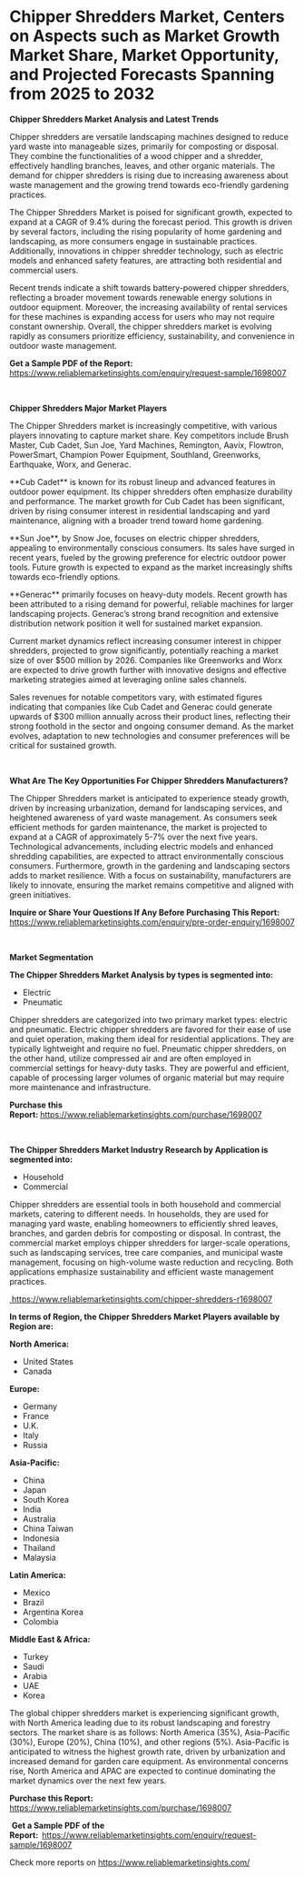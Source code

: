 <p><h1>Chipper Shredders Market, Centers on Aspects such as Market Growth Market Share, Market Opportunity, and Projected Forecasts Spanning from 2025 to 2032</h1></p><p><strong>Chipper Shredders Market Analysis and Latest Trends</strong></p>
<p><p>Chipper shredders are versatile landscaping machines designed to reduce yard waste into manageable sizes, primarily for composting or disposal. They combine the functionalities of a wood chipper and a shredder, effectively handling branches, leaves, and other organic materials. The demand for chipper shredders is rising due to increasing awareness about waste management and the growing trend towards eco-friendly gardening practices.</p><p>The Chipper Shredders Market is poised for significant growth, expected to expand at a CAGR of 9.4% during the forecast period. This growth is driven by several factors, including the rising popularity of home gardening and landscaping, as more consumers engage in sustainable practices. Additionally, innovations in chipper shredder technology, such as electric models and enhanced safety features, are attracting both residential and commercial users.</p><p>Recent trends indicate a shift towards battery-powered chipper shredders, reflecting a broader movement towards renewable energy solutions in outdoor equipment. Moreover, the increasing availability of rental services for these machines is expanding access for users who may not require constant ownership. Overall, the chipper shredders market is evolving rapidly as consumers prioritize efficiency, sustainability, and convenience in outdoor waste management.</p></p>
<p><strong>Get a Sample PDF of the Report:&nbsp;</strong> <a href="https://www.reliablemarketinsights.com/enquiry/request-sample/1698007?utm_campaign=3312&utm_medium=2&utm_source=Github&utm_content=ia&utm_term=09042025&utm_id=chipper-shredders">https://www.reliablemarketinsights.com/enquiry/request-sample/1698007</a></p>
<p>&nbsp;</p>
<p><strong>Chipper Shredders Major Market Players</strong></p>
<p><p>The Chipper Shredders market is increasingly competitive, with various players innovating to capture market share. Key competitors include Brush Master, Cub Cadet, Sun Joe, Yard Machines, Remington, Aavix, Flowtron, PowerSmart, Champion Power Equipment, Southland, Greenworks, Earthquake, Worx, and Generac. </p><p>**Cub Cadet** is known for its robust lineup and advanced features in outdoor power equipment. Its chipper shredders often emphasize durability and performance. The market growth for Cub Cadet has been significant, driven by rising consumer interest in residential landscaping and yard maintenance, aligning with a broader trend toward home gardening.</p><p>**Sun Joe**, by Snow Joe, focuses on electric chipper shredders, appealing to environmentally conscious consumers. Its sales have surged in recent years, fueled by the growing preference for electric outdoor power tools. Future growth is expected to expand as the market increasingly shifts towards eco-friendly options.</p><p>**Generac** primarily focuses on heavy-duty models. Recent growth has been attributed to a rising demand for powerful, reliable machines for larger landscaping projects. Generac’s strong brand recognition and extensive distribution network position it well for sustained market expansion.</p><p>Current market dynamics reflect increasing consumer interest in chipper shredders, projected to grow significantly, potentially reaching a market size of over $500 million by 2026. Companies like Greenworks and Worx are expected to drive growth further with innovative designs and effective marketing strategies aimed at leveraging online sales channels.</p><p>Sales revenues for notable competitors vary, with estimated figures indicating that companies like Cub Cadet and Generac could generate upwards of $300 million annually across their product lines, reflecting their strong foothold in the sector and ongoing consumer demand. As the market evolves, adaptation to new technologies and consumer preferences will be critical for sustained growth.</p></p>
<p>&nbsp;</p>
<p><strong>What Are The Key Opportunities For Chipper Shredders Manufacturers?</strong></p>
<p><p>The Chipper Shredders market is anticipated to experience steady growth, driven by increasing urbanization, demand for landscaping services, and heightened awareness of yard waste management. As consumers seek efficient methods for garden maintenance, the market is projected to expand at a CAGR of approximately 5-7% over the next five years. Technological advancements, including electric models and enhanced shredding capabilities, are expected to attract environmentally conscious consumers. Furthermore, growth in the gardening and landscaping sectors adds to market resilience. With a focus on sustainability, manufacturers are likely to innovate, ensuring the market remains competitive and aligned with green initiatives.</p></p>
<p><strong>Inquire or Share Your Questions If Any Before Purchasing This Report:</strong> <a href="https://www.reliablemarketinsights.com/enquiry/pre-order-enquiry/1698007?utm_campaign=3312&utm_medium=2&utm_source=Github&utm_content=ia&utm_term=09042025&utm_id=chipper-shredders">https://www.reliablemarketinsights.com/enquiry/pre-order-enquiry/1698007</a></p>
<p>&nbsp;</p>
<p><strong>Market Segmentation</strong></p>
<p><strong>The Chipper Shredders Market Analysis by types is segmented into:</strong></p>
<p><ul><li>Electric</li><li>Pneumatic</li></ul></p>
<p><p>Chipper shredders are categorized into two primary market types: electric and pneumatic. Electric chipper shredders are favored for their ease of use and quiet operation, making them ideal for residential applications. They are typically lightweight and require no fuel. Pneumatic chipper shredders, on the other hand, utilize compressed air and are often employed in commercial settings for heavy-duty tasks. They are powerful and efficient, capable of processing larger volumes of organic material but may require more maintenance and infrastructure.</p></p>
<p><strong>Purchase this Report:&nbsp;</strong><a href="https://www.reliablemarketinsights.com/purchase/1698007?utm_campaign=3312&utm_medium=2&utm_source=Github&utm_content=ia&utm_term=09042025&utm_id=chipper-shredders">https://www.reliablemarketinsights.com/purchase/1698007</a></p>
<p>&nbsp;</p>
<p><strong>The Chipper Shredders Market Industry Research by Application is segmented into:</strong></p>
<p><ul><li>Household</li><li>Commercial</li></ul></p>
<p><p>Chipper shredders are essential tools in both household and commercial markets, catering to different needs. In households, they are used for managing yard waste, enabling homeowners to efficiently shred leaves, branches, and garden debris for composting or disposal. In contrast, the commercial market employs chipper shredders for larger-scale operations, such as landscaping services, tree care companies, and municipal waste management, focusing on high-volume waste reduction and recycling. Both applications emphasize sustainability and efficient waste management practices.</p></p>
<p><a href="https://www.reliablemarketinsights.com/chipper-shredders-r1698007?utm_campaign=3312&utm_medium=2&utm_source=Github&utm_content=ia&utm_term=09042025&utm_id=chipper-shredders">&nbsp;https://www.reliablemarketinsights.com/chipper-shredders-r1698007</a></p>
<p><strong>In terms of Region, the Chipper Shredders Market Players available by Region are:</strong></p>
<p>
    <p> <strong> North America: </strong>
        <ul>
            <li>United States</li>
            <li>Canada</li>
        </ul>
        </p> 
    <p> <strong> Europe: </strong>
        <ul>
            <li>Germany</li>
            <li>France</li>
            <li>U.K.</li>
            <li>Italy</li>
            <li>Russia</li>
        </ul>
        </p> 
    <p> <strong> Asia-Pacific: </strong>
        <ul>
            <li>China</li>
            <li>Japan</li>
            <li>South Korea</li>
            <li>India</li>
            <li>Australia</li>
            <li>China Taiwan</li>
            <li>Indonesia</li>
            <li>Thailand</li>
            <li>Malaysia</li>
        </ul>
        </p> 
    <p> <strong> Latin America: </strong>
        <ul>
            <li>Mexico</li>
            <li>Brazil</li>
            <li>Argentina Korea</li>
            <li>Colombia</li>
        </ul>
        </p> 
    <p> <strong> Middle East & Africa: </strong>
        <ul>
            <li>Turkey</li>
            <li>Saudi</li>
            <li>Arabia</li>
            <li>UAE</li>
            <li>Korea</li>
        </ul>
    </p>
    </p>
<p><p>The global chipper shredders market is experiencing significant growth, with North America leading due to its robust landscaping and forestry sectors. The market share is as follows: North America (35%), Asia-Pacific (30%), Europe (20%), China (10%), and other regions (5%). Asia-Pacific is anticipated to witness the highest growth rate, driven by urbanization and increased demand for garden care equipment. As environmental concerns rise, North America and APAC are expected to continue dominating the market dynamics over the next few years.</p></p>
<p><strong>Purchase this Report: </strong><a href="https://www.reliablemarketinsights.com/purchase/1698007?utm_campaign=3312&utm_medium=2&utm_source=Github&utm_content=ia&utm_term=09042025&utm_id=chipper-shredders">https://www.reliablemarketinsights.com/purchase/1698007</a></p>
<p>&nbsp;<strong>Get a Sample PDF of the Report:&nbsp;&nbsp;</strong><a href="https://www.reliablemarketinsights.com/enquiry/request-sample/1698007?utm_campaign=3312&utm_medium=2&utm_source=Github&utm_content=ia&utm_term=09042025&utm_id=chipper-shredders">https://www.reliablemarketinsights.com/enquiry/request-sample/1698007</a></p>
<p><strong></strong></p>
<p>Check more reports on <a href="https://www.reliablemarketinsights.com/?utm_campaign=3312&utm_medium=2&utm_source=Github&utm_content=ia&utm_term=09042025&utm_id=chipper-shredders">https://www.reliablemarketinsights.com/</a></p>